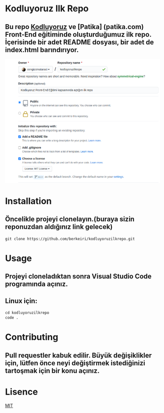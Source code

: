 # Kodluyoruz Ilk Repo

## Bu repo [Kodluyoruz](kodluyoruz.com) ve [Patika] (patika.com) Front-End eğitiminde oluşturduğumuz ilk repo. İçerisinde bir adet README dosyası, bir adet de index.html barındırıyor.
![asda](https://raw.githubusercontent.com/Kodluyoruz/taskforce/main/git/odev1/figures/github.png)

# Installation
## Öncelikle projeyi clonelayın.(buraya sizin reponuzdan aldığınız link gelecek)
```
git clone https://github.com/berkeiri/kodluyoruzilkrepo.git
```

# Usage

## Projeyi cloneladıktan sonra Visual Studio Code programında açınız.
## Linux için:
```
cd kodluyoruzilkrepo
code .
```

# Contributing

## Pull requestler kabuk edilir. Büyük değişiklikler için, lütfen önce neyi değiştirmek istediğinizi tartoşmak için bir konu açınız.

# Lisence

[MIT](https://choosealicense.com/licenses/mit/)